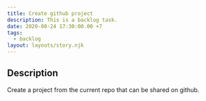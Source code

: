 ```yaml
---
title: Create github project
description: This is a backlog task.
date: 2020-08-24 17:30:00.00 +7
tags:
  - backlog
layout: layouts/story.njk
---
```

## Description

Create a project from the current repo that can be shared on github.
